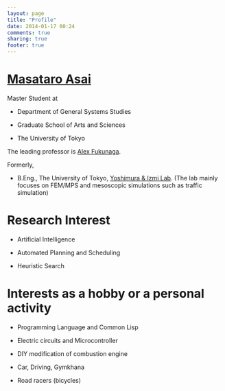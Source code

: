```yaml
---
layout: page
title: "Profile"
date: 2014-01-17 00:24
comments: true
sharing: true
footer: true
---
```


# [Masataro Asai](guicho2.71828-at-gmail.com)

Master Student at

-   Department of General Systems Studies

-   Graduate School of Arts and Sciences

-   The University of Tokyo

The leading professor is [Alex Fukunaga](http://metahack.org/).

Formerly,

-   B.Eng., The University of Tokyo, [Yoshimura & Izmi Lab](http://save.sys.t.u-tokyo.ac.jp/index_e.html).
    (The lab mainly focuses on FEM/MPS and mesoscopic simulations
    such as traffic simulation)

# Research Interest

-   Artificial Intelligence

-   Automated Planning and Scheduling

-   Heuristic Search

# Interests as a hobby or a personal activity

-   Programming Language and Common Lisp

-   Electric circuits and Microcontroller

-   DIY modification of combustion engine

-   Car, Driving, Gymkhana

-   Road racers (bicycles)
